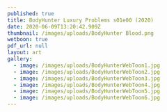 ```yaml
---
published: true
title: BodyHunter Luxury Problems s01e00 (2020)
date: 2020-06-09T13:20:42.909Z
thumbnail: /images/uploads/BodyHunter Blood.png
wetboon: true
pdf_url: null
layout: art
gallery:
  - image: /images/uploads/BodyHunterWebToon1.jpg
  - image: /images/uploads/BodyHunterWebToon2.jpg
  - image: /images/uploads/BodyHunterWebToon3.jpg
  - image: /images/uploads/BodyHunterWebToon4.jpg
  - image: /images/uploads/BodyHunterWebToon5.jpg
  - image: /images/uploads/BodyHunterWebToon6.jpg
---
```



